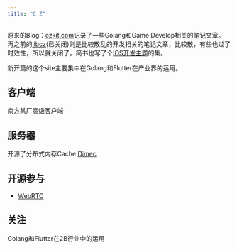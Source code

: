 ```yaml
---
title: "C Z"
---
```


原来的Blog：[czkit.com](http://czkit.com/)记录了一些Golang和Game Develop相关的笔记文章。
再之前的[libcz](http://www.libcz.com/)(已关闭)则是比较散乱的开发相关的笔记文章，比较散，有些也过了
时效性，所以就关闭了。简书也写了个[iOS开发主题](https://www.jianshu.com/u/b8b64af5b6f9)的集。

新开篇的这个site主要集中在Golang和Flutter在产业界的运用。
## 客户端
南方某厂高级客户端

## 服务器
开源了分布式内存Cache [Dimec](https://github.com/cz-it/dimec)

## 开源参与
* [WebRTC](https://webrtc.googlesource.com/)

## 关注
Golang和Flutter在2B行业中的运用

